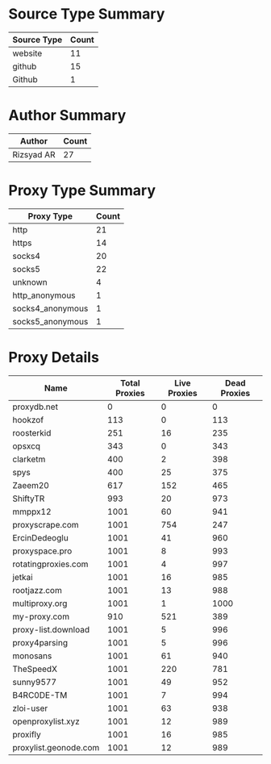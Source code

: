 # Source Type Summary

| Source Type | Count |
|-------------|-------|
| website | 11 |
| github | 15 |
| Github | 1 |


# Author Summary

| Author | Count |
|--------|-------|
| Rizsyad AR | 27 |


# Proxy Type Summary

| Proxy Type | Count |
|------------|-------|
| http | 21 |
| https | 14 |
| socks4 | 20 |
| socks5 | 22 |
| unknown | 4 |
| http_anonymous | 1 |
| socks4_anonymous | 1 |
| socks5_anonymous | 1 |


# Proxy Details

| Name | Total Proxies | Live Proxies | Dead Proxies |
|------|---------------|--------------|---------------|
| proxydb.net | 0 | 0 | 0 |
| hookzof | 113 | 0 | 113 |
| roosterkid | 251 | 16 | 235 |
| opsxcq | 343 | 0 | 343 |
| clarketm | 400 | 2 | 398 |
| spys | 400 | 25 | 375 |
| Zaeem20 | 617 | 152 | 465 |
| ShiftyTR | 993 | 20 | 973 |
| mmppx12 | 1001 | 60 | 941 |
| proxyscrape.com | 1001 | 754 | 247 |
| ErcinDedeoglu | 1001 | 41 | 960 |
| proxyspace.pro | 1001 | 8 | 993 |
| rotatingproxies.com | 1001 | 4 | 997 |
| jetkai | 1001 | 16 | 985 |
| rootjazz.com | 1001 | 13 | 988 |
| multiproxy.org | 1001 | 1 | 1000 |
| my-proxy.com | 910 | 521 | 389 |
| proxy-list.download | 1001 | 5 | 996 |
| proxy4parsing | 1001 | 5 | 996 |
| monosans | 1001 | 61 | 940 |
| TheSpeedX | 1001 | 220 | 781 |
| sunny9577 | 1001 | 49 | 952 |
| B4RC0DE-TM | 1001 | 7 | 994 |
| zloi-user | 1001 | 63 | 938 |
| openproxylist.xyz | 1001 | 12 | 989 |
| proxifly | 1001 | 16 | 985 |
| proxylist.geonode.com | 1001 | 12 | 989 |
